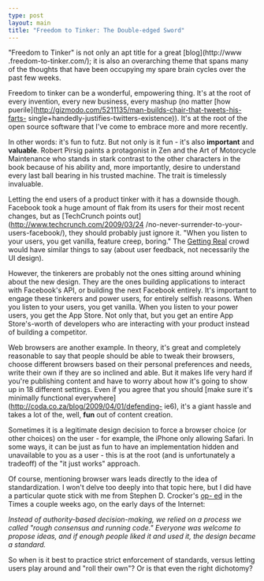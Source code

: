 ```yaml
---
type: post
layout: main
title: "Freedom to Tinker: The Double-edged Sword"
---
```

"Freedom to Tinker" is not only an apt title for a great [blog](http://www
.freedom-to-tinker.com/); it is also an overarching theme that spans many of
the thoughts that have been occupying my spare brain cycles over the past few
weeks.

  
Freedom to tinker can be a wonderful, empowering thing. It's at the root of
every invention, every new business, every mashup (no matter [how
puerile](http://gizmodo.com/5211135/man-builds-chair-that-tweets-his-farts-
single+handedly-justifies-twitters-existence)). It's at the root of the open
source software that I've come to embrace more and more recently.

  
In other words: it's fun to futz. But not only is it fun - it's also
**important** and **valuable**. Robert Pirsig paints a protagonist in Zen and
the Art of Motorcycle Maintenance who stands in stark contrast to the other
characters in the book because of his ability and, more importantly, desire to
understand every last ball bearing in his trusted machine. The trait is
timelessly invaluable.

  
Letting the end users of a product tinker with it has a downside though.
Facebook took a huge amount of flak from its users for their most recent
changes, but as [TechCrunch points out](http://www.techcrunch.com/2009/03/24
/no-never-surrender-to-your-users-facebook/), they should probably just ignore
it. "When you listen to your users, you get vanilla, feature creep, boring."
The [Getting Real](http://gettingreal.37signals.com/toc.php) crowd would have
similar things to say (about user feedback, not necessarily the UI design).

  
However, the tinkerers are probably not the ones sitting around whining about
the new design. They are the ones building applications to interact with
Facebook's API, or building the next Facebook entirely. It's important to
engage these tinkerers and power users, for entirely selfish reasons. When you
listen to your users, you get vanilla. When you listen to your power users,
you get the App Store. Not only that, but you get an entire App Store's-worth
of developers who are interacting with your product instead of building a
competitor.

  
Web browsers are another example. In theory, it's great and completely
reasonable to say that people should be able to tweak their browsers, choose
different browsers based on their personal preferences and needs, write their
own if they are so inclined and able. But it makes life very hard if you're
publishing content and have to worry about how it's going to show up in 18
different settings. Even if you agree that you should [make sure it's
minimally functional everywhere](http://coda.co.za/blog/2009/04/01/defending-
ie6), it's a giant hassle and takes a lot of the, well, **fun** out of content
creation.

  
Sometimes it is a legitimate design decision to force a browser choice (or
other choices) on the user - for example, the iPhone only allowing Safari. In
some ways, it can be just as fun to have an implementation hidden and
unavailable to you as a user - this is at the root (and is unfortunately a
tradeoff) of the "it just works" approach.

  
Of course, mentioning browser wars leads directly to the idea of
standardization. I won't delve too deeply into that topic here, but I did have
a particular quote stick with me from Stephen D. Crocker's [op-
ed](http://www.nytimes.com/2009/04/07/opinion/07crocker.html) in the Times a
couple weeks ago, on the early days of the Internet:

  
_Instead of authority-based decision-making, we relied on a process we called
"rough consensus and running code." Everyone was welcome to propose ideas, and
if enough people liked it and used it, the design became a standard._

  
So when is it best to practice strict enforcement of standards, versus letting
users play around and "roll their own"? Or is that even the right dichotomy?

